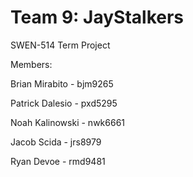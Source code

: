 # Team 9: JayStalkers
SWEN-514 Term Project

Members:

Brian Mirabito - bjm9265

Patrick Dalesio - pxd5295

Noah Kalinowski - nwk6661

Jacob Scida - jrs8979

Ryan Devoe - rmd9481
